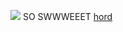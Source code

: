 ![](https://media.discordapp.net/attachments/1096639589852123136/1195138700460433551/IMG_0846.jpg?ex=65b2e6a6&is=65a071a6&hm=a00c34d6b5bbcc9274ba09ec8bdf1d985a58a9618b2c724b76274eccdb406d19&)
SO SWWWEEET [hord](https://rentry.org/jellyfishfield)